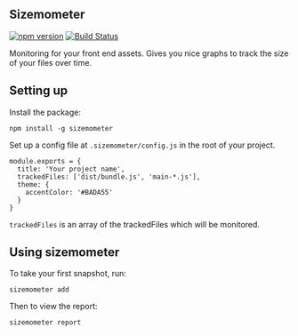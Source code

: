 ## Sizemometer

[![npm version](https://img.shields.io/npm/v/sizemometer.svg?style=flat)](https://www.npmjs.com/package/rsk)
[![Build Status](https://travis-ci.com/chardos/sizemometer.svg?branch=master)](https://travis-ci.com/chardos/sizemometer)

Monitoring for your front end assets. Gives you nice graphs to track the size of your files over time.

## Setting up

Install the package:

```
npm install -g sizemometer
```

Set up a config file at `.sizemometer/config.js` in the root of your project.

```
module.exports = {
  title: 'Your project name',
  trackedFiles: ['dist/bundle.js', 'main-*.js'],
  theme: {
    accentColor: '#BADA55'
  }
}
```

`trackedFiles` is an array of the trackedFiles which will be monitored.

## Using sizemometer

To take your first snapshot, run:

```
sizemometer add
```

Then to view the report:

```
sizemometer report
```



